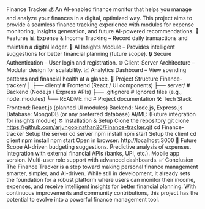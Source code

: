 Finance Tracker 💰
An AI-enabled finance monitor that helps you manage and analyze your finances in a digital, optimized way.
This project aims to provide a seamless finance tracking experience with modules for expense monitoring, insights generation, and future AI-powered recommendations.
🚀 Features
📊 Expense & Income Tracking – Record daily transactions and maintain a digital ledger.
🤖 AI Insights Module – Provides intelligent suggestions for better financial planning (future scope).
🔒 Secure Authentication – User login and registration.
🌐 Client-Server Architecture – Modular design for scalability.
📈 Analytics Dashboard – View spending patterns and financial health at a glance.
📂 Project Structure
Finance-tracker/
│
├── client/        # Frontend (React / UI components)
├── server/        # Backend (Node.js / Express APIs)
├── .gitignore     # Ignored files (e.g., node_modules)
└── README.md      # Project documentation
🛠️ Tech Stack
Frontend: React.js (planned UI modules)
Backend: Node.js, Express.js
Database: MongoDB (or any preferred database)
AI/ML: (Future integration for insights module)
⚙️ Installation & Setup
Clone the repository
git clone https://github.com/arjungopinathan26/Finance-tracker.git
cd Finance-tracker
Setup the server
cd server
npm install
npm start
Setup the client
cd client
npm install
npm start
Open in browser:
http://localhost:3000
📌 Future Scope
AI-driven budgeting suggestions.
Predictive analysis of expenses.
Integration with external financial APIs (banks, UPI, etc.).
Mobile app version.
Multi-user role support with advanced dashboards.
✅ Conclusion
The Finance Tracker is a step toward making personal finance management smarter, simpler, and AI-driven.
While still in development, it already sets the foundation for a robust platform where users can monitor their income, expenses, and receive intelligent insights for better financial planning.
With continuous improvements and community contributions, this project has the potential to evolve into a powerful finance management tool.
